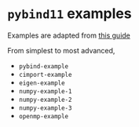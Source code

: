 # `pybind11` examples

Examples are adapted from [this guide](http://people.duke.edu/~ccc14/cspy/18G_C++_Python_pybind11.html)

From simplest to most advanced,

* `pybind-example`
* `cimport-example`
* `eigen-example`
* `numpy-example-1`
* `numpy-example-2`
* `numpy-example-3`
* `openmp-example`

